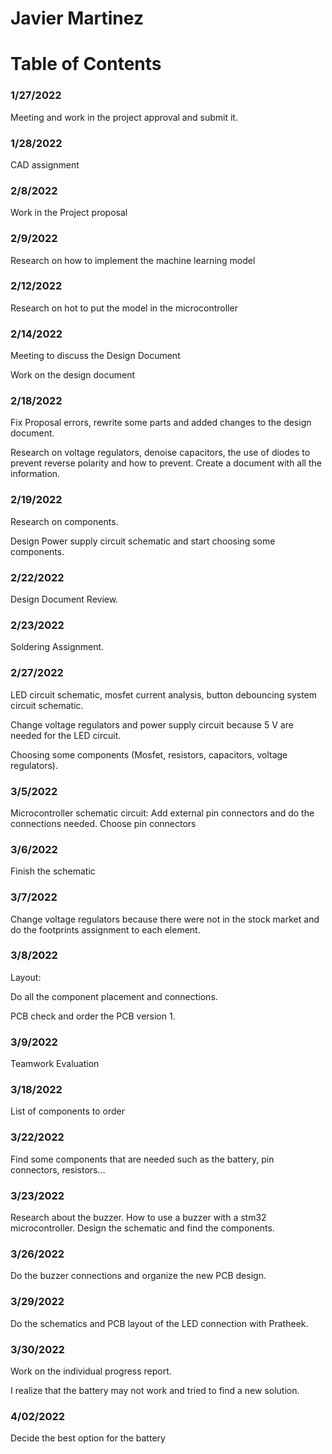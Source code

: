 # Javier Martinez
# Table of Contents

### 1/27/2022
Meeting and work in the project approval and submit it.
### 1/28/2022
CAD assignment
### 2/8/2022
Work in the Project proposal
### 2/9/2022
Research on how to implement the machine learning model
### 2/12/2022
Research on hot to put the model in the microcontroller
### 2/14/2022
Meeting to discuss the Design Document

Work on the design document
### 2/18/2022
Fix Proposal errors, rewrite some parts and added changes to the design document.

Research on voltage regulators, denoise capacitors, the use of diodes to prevent reverse polarity and how to prevent. Create a document with all the information.
### 2/19/2022
Research on components.

Design Power supply circuit schematic and start choosing some components.
### 2/22/2022
Design Document Review.
### 2/23/2022
Soldering Assignment.
### 2/27/2022
LED circuit schematic, mosfet current analysis, button debouncing system circuit schematic.

Change voltage regulators and power supply circuit because 5 V are needed for the LED circuit.

Choosing some components (Mosfet, resistors, capacitors, voltage regulators).

### 3/5/2022
Microcontroller schematic circuit: Add external pin connectors and do the connections needed. Choose pin connectors
### 3/6/2022
Finish the schematic
### 3/7/2022
Change voltage regulators because there were not in the stock market and do the footprints assignment to each element.
### 3/8/2022
Layout:

Do all the component placement and connections.

PCB check and order the PCB version 1.
### 3/9/2022
Teamwork Evaluation
### 3/18/2022
List of components to order
### 3/22/2022
Find some components that are needed such as the battery, pin connectors, resistors…
### 3/23/2022
Research about the buzzer. How to use a buzzer with a stm32 microcontroller. Design the schematic and find the components.
### 3/26/2022
Do the buzzer connections and organize the new PCB design.
### 3/29/2022
Do the schematics and PCB layout of the LED connection with Pratheek.
### 3/30/2022
Work on the individual progress report.

I realize that the battery may not work and tried to find a new solution.
### 4/02/2022
Decide the best option for the battery

